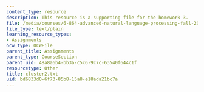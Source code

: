 ```yaml
---
content_type: resource
description: This resource is a supporting file for the homework 3.
file: /media/courses/6-864-advanced-natural-language-processing-fall-2005/bd6833d06f7385b815a8e18ada21bc7a_cluster2.txt
file_type: text/plain
learning_resource_types:
- Assignments
ocw_type: OCWFile
parent_title: Assignments
parent_type: CourseSection
parent_uid: 48a8a6b4-bb3a-c5c6-9c7c-63540f644c1f
resourcetype: Other
title: cluster2.txt
uid: bd6833d0-6f73-85b8-15a8-e18ada21bc7a
---
```

